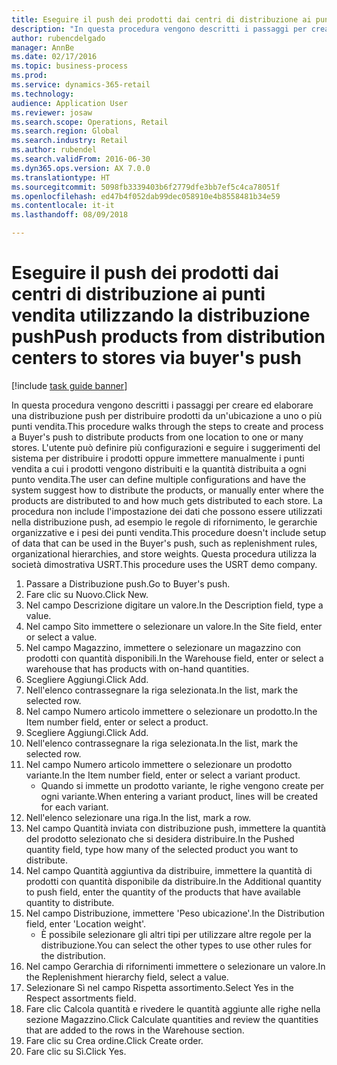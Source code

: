 ```yaml
--- 
title: Eseguire il push dei prodotti dai centri di distribuzione ai punti vendita utilizzando la distribuzione push
description: "In questa procedura vengono descritti i passaggi per creare ed elaborare una distribuzione push per distribuire prodotti da un'ubicazione a uno o più punti vendita."
author: rubencdelgado
manager: AnnBe
ms.date: 02/17/2016
ms.topic: business-process
ms.prod: 
ms.service: dynamics-365-retail
ms.technology: 
audience: Application User
ms.reviewer: josaw
ms.search.scope: Operations, Retail
ms.search.region: Global
ms.search.industry: Retail
ms.author: rubendel
ms.search.validFrom: 2016-06-30
ms.dyn365.ops.version: AX 7.0.0
ms.translationtype: HT
ms.sourcegitcommit: 5098fb3339403b6f2779dfe3bb7ef5c4ca78051f
ms.openlocfilehash: ed47b4f052dab99dec058910e4b8558481b34e59
ms.contentlocale: it-it
ms.lasthandoff: 08/09/2018

---
```

# <a name="push-products-from-distribution-centers-to-stores-via-buyers-push"></a><span data-ttu-id="af43a-103">Eseguire il push dei prodotti dai centri di distribuzione ai punti vendita utilizzando la distribuzione push</span><span class="sxs-lookup"><span data-stu-id="af43a-103">Push products from distribution centers to stores via buyer's push</span></span>

[!include [task guide banner](../includes/task-guide-banner.md)]

<span data-ttu-id="af43a-104">In questa procedura vengono descritti i passaggi per creare ed elaborare una distribuzione push per distribuire prodotti da un'ubicazione a uno o più punti vendita.</span><span class="sxs-lookup"><span data-stu-id="af43a-104">This procedure walks through the steps to create and process a Buyer's push to distribute products from one location to one or many stores.</span></span> <span data-ttu-id="af43a-105">L'utente può definire più configurazioni e seguire i suggerimenti del sistema per distribuire i prodotti oppure immettere manualmente i punti vendita a cui i prodotti vengono distribuiti e la quantità distribuita a ogni punto vendita.</span><span class="sxs-lookup"><span data-stu-id="af43a-105">The user can define multiple configurations and have the system suggest how to distribute the products, or manually enter where the products are distributed to and how much gets distributed to each store.</span></span> <span data-ttu-id="af43a-106">La procedura non include l'impostazione dei dati che possono essere utilizzati nella distribuzione push, ad esempio le regole di rifornimento, le gerarchie organizzative e i pesi dei punti vendita.</span><span class="sxs-lookup"><span data-stu-id="af43a-106">This procedure doesn't include setup of data that can be used in the Buyer's push, such as replenishment rules, organizational hierarchies, and store weights.</span></span> <span data-ttu-id="af43a-107">Questa procedura utilizza la società dimostrativa USRT.</span><span class="sxs-lookup"><span data-stu-id="af43a-107">This procedure uses the USRT demo company.</span></span>

1. <span data-ttu-id="af43a-108">Passare a Distribuzione push.</span><span class="sxs-lookup"><span data-stu-id="af43a-108">Go to Buyer's push.</span></span>
2. <span data-ttu-id="af43a-109">Fare clic su Nuovo.</span><span class="sxs-lookup"><span data-stu-id="af43a-109">Click New.</span></span>
3. <span data-ttu-id="af43a-110">Nel campo Descrizione digitare un valore.</span><span class="sxs-lookup"><span data-stu-id="af43a-110">In the Description field, type a value.</span></span>
4. <span data-ttu-id="af43a-111">Nel campo Sito immettere o selezionare un valore.</span><span class="sxs-lookup"><span data-stu-id="af43a-111">In the Site field, enter or select a value.</span></span>
5. <span data-ttu-id="af43a-112">Nel campo Magazzino, immettere o selezionare un magazzino con prodotti con quantità disponibili.</span><span class="sxs-lookup"><span data-stu-id="af43a-112">In the Warehouse field, enter or select a warehouse that has products with on-hand quantities.</span></span>
6. <span data-ttu-id="af43a-113">Scegliere Aggiungi.</span><span class="sxs-lookup"><span data-stu-id="af43a-113">Click Add.</span></span>
7. <span data-ttu-id="af43a-114">Nell'elenco contrassegnare la riga selezionata.</span><span class="sxs-lookup"><span data-stu-id="af43a-114">In the list, mark the selected row.</span></span>
8. <span data-ttu-id="af43a-115">Nel campo Numero articolo immettere o selezionare un prodotto.</span><span class="sxs-lookup"><span data-stu-id="af43a-115">In the Item number field, enter or select a product.</span></span>
9. <span data-ttu-id="af43a-116">Scegliere Aggiungi.</span><span class="sxs-lookup"><span data-stu-id="af43a-116">Click Add.</span></span>
10. <span data-ttu-id="af43a-117">Nell'elenco contrassegnare la riga selezionata.</span><span class="sxs-lookup"><span data-stu-id="af43a-117">In the list, mark the selected row.</span></span>
11. <span data-ttu-id="af43a-118">Nel campo Numero articolo immettere o selezionare un prodotto variante.</span><span class="sxs-lookup"><span data-stu-id="af43a-118">In the Item number field, enter or select a variant product.</span></span>
    * <span data-ttu-id="af43a-119">Quando si immette un prodotto variante, le righe vengono create per ogni variante.</span><span class="sxs-lookup"><span data-stu-id="af43a-119">When entering a variant product, lines will be created for each variant.</span></span>  
12. <span data-ttu-id="af43a-120">Nell'elenco selezionare una riga.</span><span class="sxs-lookup"><span data-stu-id="af43a-120">In the list, mark a row.</span></span>
13. <span data-ttu-id="af43a-121">Nel campo Quantità inviata con distribuzione push, immettere la quantità del prodotto selezionato che si desidera distribuire.</span><span class="sxs-lookup"><span data-stu-id="af43a-121">In the Pushed quantity field, type how many of the selected product you want to distribute.</span></span>
14. <span data-ttu-id="af43a-122">Nel campo Quantità aggiuntiva da distribuire, immettere la quantità di prodotti con quantità disponibile da distribuire.</span><span class="sxs-lookup"><span data-stu-id="af43a-122">In the Additional quantity to push field, enter the quantity of the products that have available quantity to distribute.</span></span>
15. <span data-ttu-id="af43a-123">Nel campo Distribuzione, immettere 'Peso ubicazione'.</span><span class="sxs-lookup"><span data-stu-id="af43a-123">In the Distribution field, enter 'Location weight'.</span></span>
    * <span data-ttu-id="af43a-124">È possibile selezionare gli altri tipi per utilizzare altre regole per la distribuzione.</span><span class="sxs-lookup"><span data-stu-id="af43a-124">You can select the other types to use other rules for the distribution.</span></span>  
16. <span data-ttu-id="af43a-125">Nel campo Gerarchia di rifornimenti immettere o selezionare un valore.</span><span class="sxs-lookup"><span data-stu-id="af43a-125">In the Replenishment hierarchy field, select a value.</span></span>
17. <span data-ttu-id="af43a-126">Selezionare Sì nel campo Rispetta assortimento.</span><span class="sxs-lookup"><span data-stu-id="af43a-126">Select Yes in the Respect assortments field.</span></span>
18. <span data-ttu-id="af43a-127">Fare clic Calcola quantità e rivedere le quantità aggiunte alle righe nella sezione Magazzino.</span><span class="sxs-lookup"><span data-stu-id="af43a-127">Click Calculate quantities and review the quantities that are added to the rows in the Warehouse section.</span></span>
19. <span data-ttu-id="af43a-128">Fare clic su Crea ordine.</span><span class="sxs-lookup"><span data-stu-id="af43a-128">Click Create order.</span></span>
20. <span data-ttu-id="af43a-129">Fare clic su Sì.</span><span class="sxs-lookup"><span data-stu-id="af43a-129">Click Yes.</span></span>


